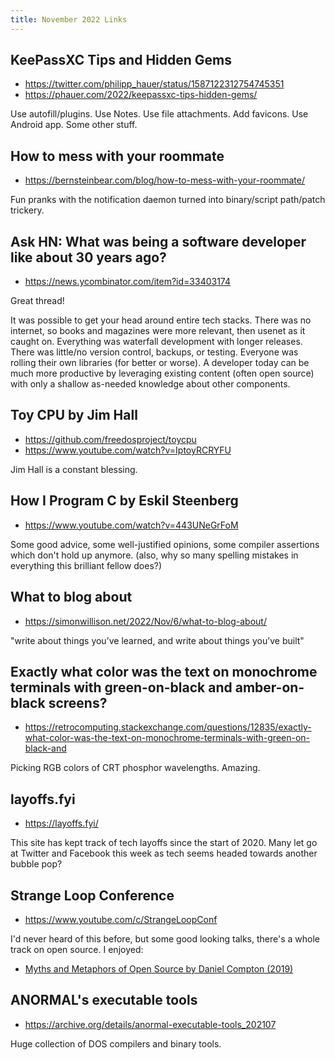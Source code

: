 ```yaml
---
title: November 2022 Links
---
```


## KeePassXC Tips and Hidden Gems

* <https://twitter.com/philipp_hauer/status/1587122312754745351>
* <https://phauer.com/2022/keepassxc-tips-hidden-gems/>

Use autofill/plugins. Use Notes. Use file attachments. Add favicons. Use Android app. Some other stuff.

## How to mess with your roommate

* <https://bernsteinbear.com/blog/how-to-mess-with-your-roommate/>

Fun pranks with the notification daemon turned into binary/script path/patch trickery.

## Ask HN: What was being a software developer like about 30 years ago?

* <https://news.ycombinator.com/item?id=33403174>

Great thread!

It was possible to get your head around entire tech stacks. There was no internet, so books and magazines were more relevant, then usenet as it caught on. Everything was waterfall development with longer releases. There was little/no version control, backups, or testing. Everyone was rolling their own libraries (for better or worse). A developer today can be much more productive by leveraging existing content (often open source) with only a shallow as-needed knowledge about other components.

## Toy CPU by Jim Hall

* <https://github.com/freedosproject/toycpu>
* <https://www.youtube.com/watch?v=IptoyRCRYFU>

Jim Hall is a constant blessing.

## How I Program C by Eskil Steenberg

* <https://www.youtube.com/watch?v=443UNeGrFoM>

Some good advice, some well-justified opinions, some compiler assertions which don't hold up anymore. (also, why so many spelling mistakes in everything this brilliant fellow does?)

## What to blog about

* <https://simonwillison.net/2022/Nov/6/what-to-blog-about/>

"write about things you’ve learned, and write about things you’ve built"

## Exactly what color was the text on monochrome terminals with green-on-black and amber-on-black screens?

* <https://retrocomputing.stackexchange.com/questions/12835/exactly-what-color-was-the-text-on-monochrome-terminals-with-green-on-black-and>

Picking RGB colors of CRT phosphor wavelengths. Amazing.

## layoffs.fyi

* <https://layoffs.fyi/>

This site has kept track of tech layoffs since the start of 2020. Many let go at Twitter and Facebook this week as tech seems headed towards another bubble pop?

## Strange Loop Conference

* <https://www.youtube.com/c/StrangeLoopConf>

I'd never heard of this before, but some good looking talks, there's a whole track on open source. I enjoyed:

* [Myths and Metaphors of Open Source by Daniel Compton (2019)](https://www.youtube.com/watch?v=uC8Uc_0tlQM)

## ANORMAL's executable tools

* <https://archive.org/details/anormal-executable-tools_202107>

Huge collection of DOS compilers and binary tools.

